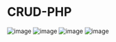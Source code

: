 # CRUD-PHP
![image](https://user-images.githubusercontent.com/73798412/194959319-be7fca71-a70d-49b0-9d3d-d1be6af25ee4.png)
![image](https://user-images.githubusercontent.com/73798412/194959331-9784d3c9-a6ac-4be8-bcb0-72d34da4ace9.png)
![image](https://user-images.githubusercontent.com/73798412/194959353-c23f6a64-c376-4395-be7e-1fda8f11f9cf.png)
![image](https://user-images.githubusercontent.com/73798412/194959379-8d1c0bec-2294-4e77-ba18-3b98a230ab09.png)
